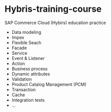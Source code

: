 # Hybris-training-course
SAP Commerce Cloud (Hybirs) education practice
 - Data modeling
 - Impex
 - Flexible Seach
 - Facade
 - Service
 - Event & Listener
 - Action
 - Business process
 - Dynamic attributes
 - Validation
 - Product Catalog Management (PCM)
 - Transaction
 - Cache
 - Integration tests
 - ...
